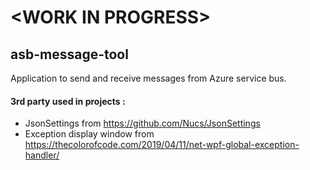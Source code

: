 # \<WORK IN PROGRESS\>
## asb-message-tool
Application to send and receive messages from Azure service bus.



#### 3rd party used in projects : 
- JsonSettings from https://github.com/Nucs/JsonSettings
- Exception display window from https://thecolorofcode.com/2019/04/11/net-wpf-global-exception-handler/